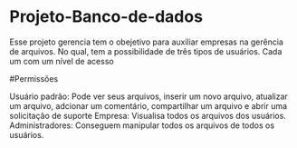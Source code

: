 # Projeto-Banco-de-dados
Esse projeto gerencia tem o obejetivo para auxiliar empresas na gerência de arquivos. No qual, tem a possibilidade de três tipos de usuários. Cada um com um nível de acesso

#Permissões

Usuário padrão: Pode ver seus arquivos, inserir um novo arquivo, atualizar um arquivo, adcionar um comentário, compartilhar um arquivo e abrir uma solicitação de suporte
Empresa: Visualisa todos os arquivos dos usuários.
Administradores: Conseguem manipular todos os arquivos de todos os usuários.


